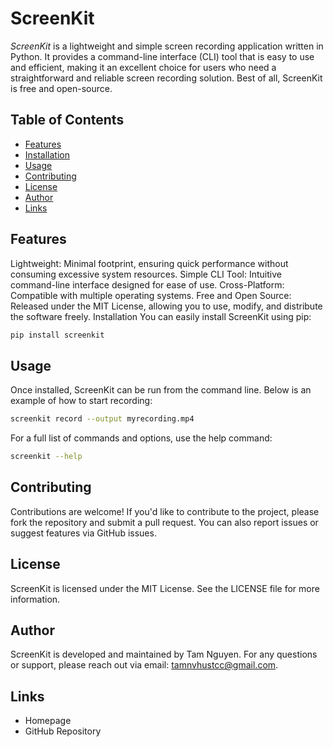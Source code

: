 # ScreenKit

*ScreenKit* is a lightweight and simple screen recording application written in Python. It provides a command-line interface (CLI) tool that is easy to use and efficient, making it an excellent choice for users who need a straightforward and reliable screen recording solution. Best of all, ScreenKit is free and open-source.

## Table of Contents
- [Features](#features)
- [Installation](#installation)
- [Usage](#usage)
- [Contributing](#contributing)
- [License](#license)
- [Author](#author)
- [Links](#links)

## Features
Lightweight: Minimal footprint, ensuring quick performance without consuming excessive system resources.
Simple CLI Tool: Intuitive command-line interface designed for ease of use.
Cross-Platform: Compatible with multiple operating systems.
Free and Open Source: Released under the MIT License, allowing you to use, modify, and distribute the software freely.
Installation
You can easily install ScreenKit using pip:

```bash
pip install screenkit
```

## Usage
Once installed, ScreenKit can be run from the command line. Below is an example of how to start recording:

```bash
screenkit record --output myrecording.mp4
```

For a full list of commands and options, use the help command:

```bash
screenkit --help
```

## Contributing
Contributions are welcome! If you'd like to contribute to the project, please fork the repository and submit a pull request. You can also report issues or suggest features via GitHub issues.

## License
ScreenKit is licensed under the MIT License. See the LICENSE file for more information.

## Author
ScreenKit is developed and maintained by Tam Nguyen. For any questions or support, please reach out via email: tamnvhustcc@gmail.com.

## Links
- Homepage
- GitHub Repository
